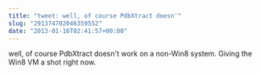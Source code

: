 ```yaml
---
title: "tweet: well, of course PdbXtract doesn'"
slug: "291374702046359552"
date: "2013-01-16T02:41:57+00:00"
---
```

well, of course PdbXtract doesn't work on a non-Win8 system. Giving the Win8 VM a shot right now.